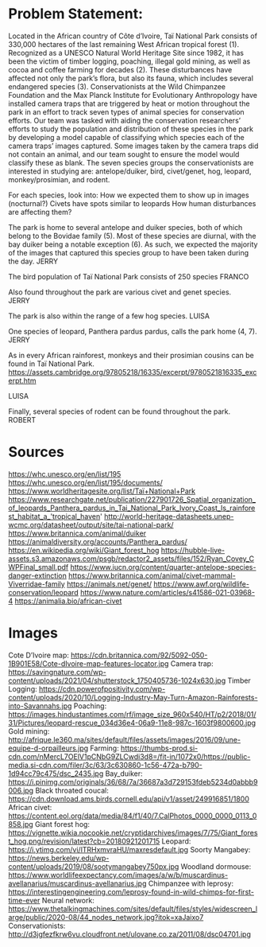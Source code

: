 # Problem Statement:
Located in the African country of Côte d’Ivoire, Taï National Park consists of 330,000 hectares of the last remaining West African tropical forest (1).  Recognized as a UNESCO Natural World Heritage Site since 1982, it has been the victim of timber logging, poaching, illegal gold mining, as well as cocoa and coffee farming for decades (2).  These disturbances have affected not only the park’s flora, but also its fauna, which includes several endangered species (3).  Conservationists at the Wild Chimpanzee Foundation and the Max Planck Institute for Evolutionary Anthropology have installed camera traps that are triggered by heat or motion throughout the park in an effort to track seven types of animal species for conservation efforts.  Our team was tasked with aiding the conservation researchers’ efforts to study the population and distribution of these species in the park by developing a model capable of classifying which species each of the camera traps’ images captured.  Some images taken by the camera traps did not contain an animal, and our team sought to ensure the model would classify these as blank.  The seven species groups the conservationists are interested in studying are: antelope/duiker, bird, civet/genet, hog, leopard, monkey/prosimian, and rodent.  

For each species, look into:
How we expected them to show up in images (nocturnal?)
Civets have spots similar to leopards
How human disturbances are affecting them?

The park is home to several antelope and duiker species, both of which belong to the Bovidae family (5).  Most of these species are diurnal, with the bay duiker being a notable exception (6).  As such, we expected the majority of the images that captured this species group to have been taken during the day. 
JERRY 

The bird population of Taï National Park consists of 250 species
FRANCO

Also found throughout the park are various civet and genet species.  
JERRY

The park is also within the range of a few hog species. 
LUISA

One species of leopard, Panthera pardus pardus, calls the park home (4, 7). 
JERRY

As in every African rainforest, monkeys and their prosimian cousins can be found in Taï National Park. https://assets.cambridge.org/97805218/16335/excerpt/9780521816335_excerpt.htm

LUISA

Finally, several species of rodent can be found throughout the park.
ROBERT








# Sources
https://whc.unesco.org/en/list/195
https://whc.unesco.org/en/list/195/documents/
https://www.worldheritagesite.org/list/Taï+National+Park
https://www.researchgate.net/publication/227901726_Spatial_organization_of_leopards_Panthera_pardus_in_Tai_National_Park_Ivory_Coast_Is_rainforest_habitat_a_'tropical_haven'
http://world-heritage-datasheets.unep-wcmc.org/datasheet/output/site/tai-national-park/
https://www.britannica.com/animal/duiker
https://animaldiversity.org/accounts/Panthera_pardus/
https://en.wikipedia.org/wiki/Giant_forest_hog
https://hubble-live-assets.s3.amazonaws.com/psgb/redactor2_assets/files/152/Ryan_Covey_CWPFinal_small.pdf
https://www.iucn.org/content/quarter-antelope-species-danger-extinction
https://www.britannica.com/animal/civet-mammal-Viverridae-family
https://animals.net/genet/
https://www.awf.org/wildlife-conservation/leopard
https://www.nature.com/articles/s41586-021-03968-4
https://animalia.bio/african-civet





# Images
Cote D’Ivoire map: https://cdn.britannica.com/92/5092-050-1B901E58/Cote-dIvoire-map-features-locator.jpg
Camera trap: https://savingnature.com/wp-content/uploads/2021/04/shutterstock_1750405736-1024x630.jpg
Timber Logging: https://cdn.powerofpositivity.com/wp-content/uploads/2020/10/Logging-Industry-May-Turn-Amazon-Rainforests-into-Savannahs.jpg
Poaching: https://images.hindustantimes.com/rf/image_size_960x540/HT/p2/2018/01/31/Pictures/leopard-rescue_034d36e4-06a9-11e8-987c-1603f9800600.jpg
Gold mining: http://afrique.le360.ma/sites/default/files/assets/images/2016/09/une-equipe-d-orpailleurs.jpg
Farming: https://thumbs-prod.si-cdn.com/nMercL7OElV1pCNbG9ZLCwdi3d8=/fit-in/1072x0/https://public-media.si-cdn.com/filer/3c/63/3c630860-1c56-472a-b790-1d94cc79c475/dsc_2435.jpg
Bay_duiker: https://i.pinimg.com/originals/36/68/7a/36687a3d729153fdeb5234d0abbb9006.jpg
Black throated coucal: ​​https://cdn.download.ams.birds.cornell.edu/api/v1/asset/249916851/1800
African civet: https://content.eol.org/data/media/84/f1/40/7.CalPhotos_0000_0000_0113_0858.jpg
Giant forest hog: https://vignette.wikia.nocookie.net/cryptidarchives/images/7/75/Giant_forest_hog.png/revision/latest?cb=20180921201715
Leopard: https://i.ytimg.com/vi/lTRHxmvraHU/maxresdefault.jpg
Soorty Mangabey: https://news.berkeley.edu/wp-content/uploads/2019/08/sootymangabey750px.jpg
Woodland dormouse: https://www.worldlifeexpectancy.com/images/a/w/b/muscardinus-avellanarius/muscardinus-avellanarius.jpg
Chimpanzee with leprosy: https://interestingengineering.com/leprosy-found-in-wild-chimps-for-first-time-ever
Neural network: https://www.thetalkingmachines.com/sites/default/files/styles/widescreen_large/public/2020-08/44_nodes_network.jpg?itok=xaJaixo7
Conservationists: http://d3jgfezfkrw6vu.cloudfront.net/ulovane.co.za/2011/08/dsc04701.jpg


